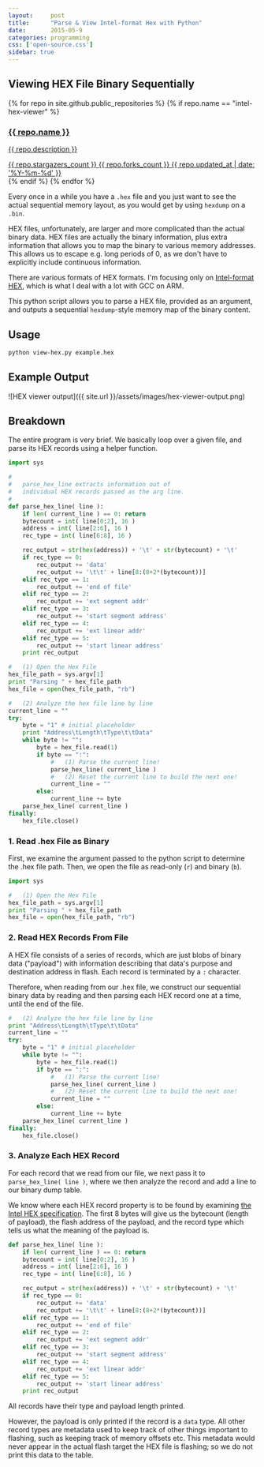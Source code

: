 ```yaml
---
layout:     post
title:      "Parse & View Intel-format Hex with Python"
date:       2015-05-9
categories: programming
css: ['open-source.css']
sidebar: true
---
```


## Viewing HEX File Binary Sequentially


<div class="repo-list row">
  {% for repo in site.github.public_repositories  %}
    {% if repo.name == "intel-hex-viewer" %}
      <a href="{{ repo.html_url }}" target="_blank">
        <div class="col-md-6 card text-center">
          <div class="thumbnail">
              <div class="card-image geopattern" data-pattern-id="{{ repo.name }}">
                  <div class="card-image-cell">
                      <h3 class="card-title">
                          {{ repo.name }}
                      </h3>
                  </div>
              </div>
              <div class="caption">
                  <div class="card-description">
                      <p class="card-text">{{ repo.description }}</p>
                  </div>
                  <div class="card-text">
                      <span data-toggle="tooltip" class="meta-info" title="{{ repo.stargazers_count }} stars">
                          <span class="octicon octicon-star"></span> {{ repo.stargazers_count }}
                      </span>
                      <span data-toggle="tooltip" class="meta-info" title="{{ repo.forks_count }} forks">
                          <span class="octicon octicon-git-branch"></span> {{ repo.forks_count }}
                      </span>
                      <span data-toggle="tooltip" class="meta-info" title="Last updated：{{ repo.updated_at }}">
                          <span class="octicon octicon-clock"></span>
                          <time datetime="{{ repo.updated_at }}" title="{{ repo.updated_at }}">{{ repo.updated_at | date: '%Y-%m-%d' }}</time>
                      </span>
                  </div>
              </div>
          </div>
        </div>
      </a>
    {% endif %}
  {% endfor %}
</div>

Every once in a while you have a `.hex` file and you just want to see the actual sequential memory layout, as you would get by using `hexdump` on a `.bin`.

HEX files, unfortunately, are larger and more complicated than the actual binary data.  HEX files are actually the binary information, plus extra information that allows you to map the binary to various memory addresses.  This allows us to escape e.g. long periods of 0, as we don't have to explicitly include continuous information.

There are various formats of HEX formats.  I'm focusing only on [Intel-format HEX](https://en.wikipedia.org/wiki/Intel_HEX), which is what I deal with a lot with GCC on ARM.

This python script allows you to parse a HEX file, provided as an argument, and outputs a sequential `hexdump`-style memory map of the binary content.

## Usage

```bash
python view-hex.py example.hex
```

## Example Output
![HEX viewer output]({{ site.url }}/assets/images/hex-viewer-output.png)

## Breakdown
The entire program is very brief.  We basically loop over a given file, and parse its HEX records using a helper function.

```python
import sys

#
#   parse_hex_line extracts information out of
#   individual HEX records passed as the arg line.
#
def parse_hex_line( line ):
    if len( current_line ) == 0: return
    bytecount = int( line[0:2], 16 )
    address = int( line[2:6], 16 )
    rec_type = int( line[6:8], 16 )

    rec_output = str(hex(address)) + '\t' + str(bytecount) + '\t'
    if rec_type == 0:
        rec_output += 'data'
        rec_output += '\t\t' + line[8:(8+2*(bytecount))]
    elif rec_type == 1:
        rec_output += 'end of file'
    elif rec_type == 2:
        rec_output += 'ext segment addr'
    elif rec_type == 3:
        rec_output += 'start segment address'
    elif rec_type == 4:
        rec_output += 'ext linear addr'
    elif rec_type == 5:
        rec_output += 'start linear address'
    print rec_output

#   (1) Open the Hex File
hex_file_path = sys.argv[1]
print "Parsing " + hex_file_path
hex_file = open(hex_file_path, "rb")

#   (2) Analyze the hex file line by line
current_line = ""
try:
    byte = "1" # initial placeholder
    print "Address\tLength\tType\t\tData"
    while byte != "":
        byte = hex_file.read(1)
        if byte == ":":
            #   (1) Parse the current line!
            parse_hex_line( current_line )
            #   (2) Reset the current line to build the next one!
            current_line = ""
        else:
            current_line += byte
    parse_hex_line( current_line )
finally:
    hex_file.close()
```

### 1.  Read .hex File as Binary
First, we examine the argument passed to the python script to determine the .hex file path.  Then, we open the file as read-only (`r`) and binary (`b`).

```python
import sys

#   (1) Open the Hex File
hex_file_path = sys.argv[1]
print "Parsing " + hex_file_path
hex_file = open(hex_file_path, "rb")
```


### 2.  Read HEX Records From File
A HEX file consists of a series of records, which are just blobs of binary data ("payload") with information describing that data's purpose and destination address in flash.  Each record is terminated by a `:` character.

Therefore, when reading from our .hex file, we construct our sequential binary data by reading and then parsing each HEX record one at a time, until the end of the file.

```python
#   (2) Analyze the hex file line by line
print "Address\tLength\tType\t\tData"
current_line = ""
try:
    byte = "1" # initial placeholder
    while byte != "":
        byte = hex_file.read(1)
        if byte == ":":
            #   (1) Parse the current line!
            parse_hex_line( current_line )
            #   (2) Reset the current line to build the next one!
            current_line = ""
        else:
            current_line += byte
    parse_hex_line( current_line )
finally:
    hex_file.close()
```

### 3.  Analyze Each HEX Record
For each record that we read from our file, we next pass it to `parse_hex_line( line )`, where we then analyze the record and add a line to our binary dump table.

We know where each HEX record property is to be found by examining [the Intel HEX specification](https://en.wikipedia.org/wiki/Intel_HEX#Record_types).  The first 8 bytes will give us the bytecount (length of payload), the flash address of the payload, and the record type which tells us what the meaning of the payload is.

```python
def parse_hex_line( line ):
    if len( current_line ) == 0: return
    bytecount = int( line[0:2], 16 )
    address = int( line[2:6], 16 )
    rec_type = int( line[6:8], 16 )

    rec_output = str(hex(address)) + '\t' + str(bytecount) + '\t'
    if rec_type == 0:
        rec_output += 'data'
        rec_output += '\t\t' + line[8:(8+2*(bytecount))]
    elif rec_type == 1:
        rec_output += 'end of file'
    elif rec_type == 2:
        rec_output += 'ext segment addr'
    elif rec_type == 3:
        rec_output += 'start segment address'
    elif rec_type == 4:
        rec_output += 'ext linear addr'
    elif rec_type == 5:
        rec_output += 'start linear address'
    print rec_output
```

All records have their type and payload length printed.

However, the payload is only printed if the record is a `data` type.  All other record types are metadata used to keep track of other things important to flashing, such as keeping track of memory offsets etc.  This metadata would never appear in the actual flash target the HEX file is flashing; so we do not print this data to the table.
